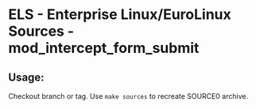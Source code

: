 # ELS - Enterprise Linux/EuroLinux Sources - mod_intercept_form_submit
 
## Usage:
  Checkout branch or tag. Use `make sources` to recreate  SOURCE0 archive.
